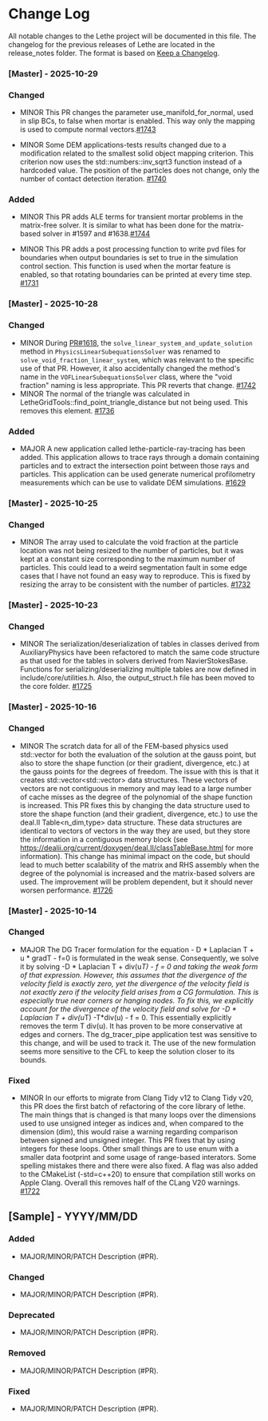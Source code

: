 
# Change Log
All notable changes to the Lethe project will be documented in this file.
The changelog for the previous releases of Lethe are located in the release_notes folder.
The format is based on [Keep a Changelog](http://keepachangelog.com/).

### [Master] - 2025-10-29

### Changed

- MINOR This PR changes the parameter use_manifold_for_normal, used in slip BCs, to false when mortar is enabled. This way only the mapping is used to compute normal vectors.[#1743](https://github.com/chaos-polymtl/lethe/pull/1743)

- MINOR Some DEM applications-tests results changed due to a modification related to the smallest solid object mapping criterion. This criterion now uses the std::numbers::inv_sqrt3 function instead of a hardcoded value. The position of the particles does not change, only the number of contact detection iteration. [#1740](https://github.com/chaos-polymtl/lethe/pull/1740)

### Added

- MINOR This PR adds ALE terms for transient mortar problems in the matrix-free solver. It is similar to what has been done for the matrix-based solver in #1597 and #1638.[#1744](https://github.com/chaos-polymtl/lethe/pull/1744)

- MINOR This PR adds a post processing function to write pvd files for boundaries when output boundaries is set to true in the simulation control section. This function is used when the mortar feature is enabled, so that rotating boundaries can be printed at every time step. [#1731](https://github.com/chaos-polymtl/lethe/pull/1731)

### [Master] - 2025-10-28

### Changed

- MINOR During [PR#1618](https://github.com/chaos-polymtl/lethe/pull/1618), the `solve_linear_system_and_update_solution` method in `PhysicsLinearSubequationsSolver` was renamed to `solve_void_fraction_linear_system`, which was relevant to the specific use of that PR. However, it also accidentally changed the method's name in the `VOFLinearSubequationsSolver` class, where the "void fraction" naming is less appropriate. This PR reverts that change. [#1742](https://github.com/chaos-polymtl/lethe/pull/1742)
- MINOR The normal of the triangle was calculated in LetheGridTools::find_point_triangle_distance but not being used. This removes this element. [#1736](https://github.com/chaos-polymtl/lethe/pull/1736)

### Added

- MAJOR A new application called lethe-particle-ray-tracing has been added. This application allows to trace rays through a domain containing particles and to extract the intersection point between those rays and particles. This application can be used generate numerical profilometry measurements which can be use to validate DEM simulations. [#1629](https://github.com/chaos-polymtl/lethe/pull/1629)

### [Master] - 2025-10-25

### Changed

- MINOR The array used to calculate the void fraction at the particle location was not being resized to the number of particles, but it was kept at a constant size corresponding to the maximum number of particles. This could lead to a weird segmentation fault in some edge cases that I have not found an easy way to reproduce. This is fixed by resizing the array to be consistent with the number of particles. [#1732](https://github.com/chaos-polymtl/lethe/pull/1732)

### [Master] - 2025-10-23

### Changed

- MINOR The serialization/deserialization of tables in classes derived from AuxiliaryPhysics have been refactored to match the same code structure as that used for the tables in solvers derived from NavierStokesBase. Functions for serializing/deserializing multiple tables are now defined in include/core/utilities.h. Also, the output_struct.h file has been moved to the core folder. [#1725](https://github.com/chaos-polymtl/lethe/pull/1725)

### [Master] - 2025-10-16

### Changed

- MINOR The scratch data for all of the FEM-based physics used std::vector<type> for both the evaluation of the solution at the gauss point, but also to store the shape function (or their gradient, divergence, etc.) at the gauss points for the degrees of freedom. The issue with this is that it creates std::vector<std::vector<type>> data structures. These vectors of vectors are not contiguous in memory and may lead to a large number of cache misses as the degree of the polynomial of the shape function is increased. This PR fixes this by changing the data structure used to store the shape function (and their gradient, divergence, etc.) to use the deal.II Table<n_dim,type> data structure. These data structures are identical to vectors of vectors in the way they are used, but they store the information in a contiguous memory block (see https://dealii.org/current/doxygen/deal.II/classTableBase.html for more information). This change has minimal impact on the code, but should lead to much better scalability of the matrix and RHS assembly when the degree of the polynomial is increased and the matrix-based solvers are used. The improvement will be problem dependent, but it should never worsen performance. [#1726](https://github.com/chaos-polymtl/lethe/pull/1726)

### [Master] - 2025-10-14

### Changed

- MAJOR The DG Tracer formulation for the equation - D * Laplacian T +  u * gradT - f=0 is formulated in the weak sense. Consequently, we solve it by solving -D * Laplacian T + div(u*T) - f = 0 and taking the weak form of that expression. However, this assumes that the divergence of the velocity field is exactly zero, yet the divergence of the velocity field is not exactly zero if the velocity field arises from a CG formulation. This is especially true near corners or hanging nodes. To fix this, we explicitly account for the divergence of the velocity field and solve for -D * Laplacian T + div(u*T) -T*div(u) - f = 0. This essentially explicitly removes the term T div(u). It has proven to be more conservative at edges and corners. The dg_tracer_pipe application test was sensitive to this change, and will be used to track it. The use of the new formulation seems more sensitive to the CFL to keep the solution closer to its bounds.

### Fixed

- MINOR In our efforts to migrate from Clang Tidy v12 to Clang Tidy v20, this PR does the first batch of refactoring of the core library of lethe. The main things that is changed is that many loops over the dimensions used to use unsigned integer as indices and, when compared to the dimension (dim), this would raise a warning regarding comparison between signed and unsigned integer. This PR fixes that by using integers for these loops. Other small things are to use enum with a smaller data footprint and some usage of range-based interators. Some spelling mistakes there and there were also fixed. A flag was also added to the CMakeList (-std=c++20) to ensure that compilation still works on Apple Clang. Overall this removes half of the CLang V20 warnings. [#1722](https://github.com/chaos-polymtl/lethe/pull/1722)


## [Sample] - YYYY/MM/DD

### Added

- MAJOR/MINOR/PATCH Description (#PR).

### Changed

- MAJOR/MINOR/PATCH Description (#PR).

### Deprecated

- MAJOR/MINOR/PATCH Description (#PR).

### Removed

- MAJOR/MINOR/PATCH Description (#PR).

### Fixed

- MAJOR/MINOR/PATCH Description (#PR).
